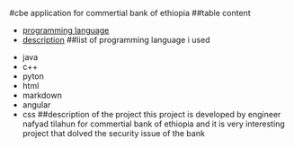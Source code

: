 #cbe application for commertial bank of ethiopia
##table content
- [programming language](#programming-language-i-used) 
- [description](#description-of-the-project)
##list of programming language i used
+ java
+ c++
+ pyton
+ html
+ markdown
+ angular
+ css
##description of the project
this project is developed by engineer nafyad tilahun for commertial bank of ethiopia
and it is very interesting project that dolved the security issue of the bank


